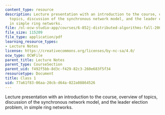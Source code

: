 ```yaml
---
content_type: resource
description: Lecture presentation with an introduction to the course, overview of
  topics, discussion of the synchronous network model, and the leader election problem,
  in simple ring networks.
file: /ol-ocw-studio-app/courses/6-852j-distributed-algorithms-fall-2009/77a61f8306aa20cbd64a022a08864526_MIT6_852JF09_lec01.pdf
file_size: 115209
file_type: application/pdf
learning_resource_types:
- Lecture Notes
license: https://creativecommons.org/licenses/by-nc-sa/4.0/
ocw_type: OCWFile
parent_title: Lecture Notes
parent_type: CourseSection
parent_uid: f492f5bb-8d3c-f429-82c3-260e683f5f34
resourcetype: Document
title: Class 1
uid: 77a61f83-06aa-20cb-d64a-022a08864526
---
```

Lecture presentation with an introduction to the course, overview of topics, discussion of the synchronous network model, and the leader election problem, in simple ring networks.